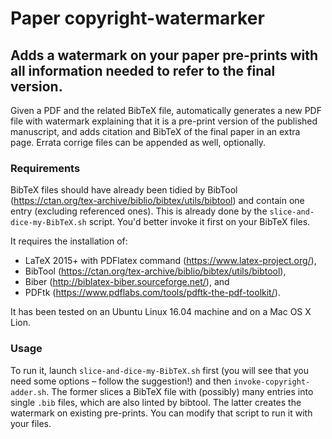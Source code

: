 # Paper copyright-watermarker
## Adds a watermark on your paper pre-prints with all information needed to refer to the final version.

Given a PDF and the related BibTeX file, automatically generates
a new PDF file with watermark explaining that it is a pre-print version of the published manuscript, and adds citation
and BibTeX of the final paper in an extra page.
Errata corrige files can be appended as well, optionally.

### Requirements
BibTeX files should have already been tidied by BibTool
(https://ctan.org/tex-archive/biblio/bibtex/utils/bibtool)
and contain one entry (excluding referenced ones). This is
already done by the `slice-and-dice-my-BibTeX.sh` script.
You'd better invoke it first on your BibTeX files.

It requires the installation of:
- LaTeX 2015+ with PDFlatex command (https://www.latex-project.org/),
- BibTool (https://ctan.org/tex-archive/biblio/bibtex/utils/bibtool),
- Biber (http://biblatex-biber.sourceforge.net/), and
- PDFtk (https://www.pdflabs.com/tools/pdftk-the-pdf-toolkit/).

It has been tested on an Ubuntu Linux 16.04 machine and on a Mac OS X Lion.

### Usage
To run it, launch `slice-and-dice-my-BibTeX.sh` first (you will see that you need some options – follow the suggestion!) and then `invoke-copyright-adder.sh`.
The former slices a BibTeX file with (possibly) many entries into single `.bib` files, which are also linted by bibtool.
The latter creates the watermark on existing pre-prints. You can modify that script to run it with your files.
